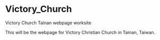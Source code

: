 # Victory_Church
Victory Church Tainan webpage worksite

This will be the webpage for Victory Christian Church in Tainan, Taiwan.
